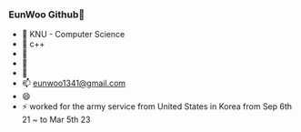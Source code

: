 ### EunWoo Github👋

- 🔭 KNU - Computer Science
- 🌱 c++
- 👯
- 🤔
- 💬
- 📫 eunwoo1341@gmail.com
- 😄 
- ⚡ worked for the army service from United States in Korea from Sep 6th 21 ~ to Mar 5th 23
